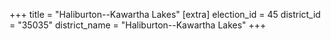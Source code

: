 +++
title = "Haliburton--Kawartha Lakes"
[extra]
election_id = 45
district_id = "35035"
district_name = "Haliburton--Kawartha Lakes"
+++
